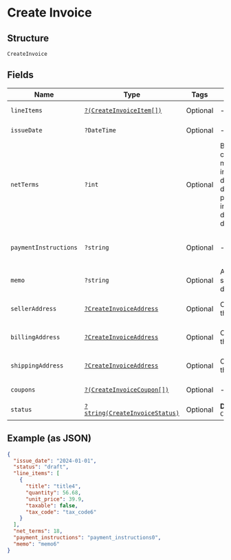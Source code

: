 
# Create Invoice

## Structure

`CreateInvoice`

## Fields

| Name | Type | Tags | Description | Getter | Setter |
|  --- | --- | --- | --- | --- | --- |
| `lineItems` | [`?(CreateInvoiceItem[])`](../../doc/models/create-invoice-item.md) | Optional | - | getLineItems(): ?array | setLineItems(?array lineItems): void |
| `issueDate` | `?DateTime` | Optional | - | getIssueDate(): ?\DateTime | setIssueDate(?\DateTime issueDate): void |
| `netTerms` | `?int` | Optional | By default, invoices will be created with a due date matching the date of invoice creation. If a different due date is desired, the net_terms parameter can be sent indicating the number of days in advance the due date should be. | getNetTerms(): ?int | setNetTerms(?int netTerms): void |
| `paymentInstructions` | `?string` | Optional | - | getPaymentInstructions(): ?string | setPaymentInstructions(?string paymentInstructions): void |
| `memo` | `?string` | Optional | A custom memo can be sent to override the site's default. | getMemo(): ?string | setMemo(?string memo): void |
| `sellerAddress` | [`?CreateInvoiceAddress`](../../doc/models/create-invoice-address.md) | Optional | Overrides the defaults for the site | getSellerAddress(): ?CreateInvoiceAddress | setSellerAddress(?CreateInvoiceAddress sellerAddress): void |
| `billingAddress` | [`?CreateInvoiceAddress`](../../doc/models/create-invoice-address.md) | Optional | Overrides the default for the customer | getBillingAddress(): ?CreateInvoiceAddress | setBillingAddress(?CreateInvoiceAddress billingAddress): void |
| `shippingAddress` | [`?CreateInvoiceAddress`](../../doc/models/create-invoice-address.md) | Optional | Overrides the default for the customer | getShippingAddress(): ?CreateInvoiceAddress | setShippingAddress(?CreateInvoiceAddress shippingAddress): void |
| `coupons` | [`?(CreateInvoiceCoupon[])`](../../doc/models/create-invoice-coupon.md) | Optional | - | getCoupons(): ?array | setCoupons(?array coupons): void |
| `status` | [`?string(CreateInvoiceStatus)`](../../doc/models/create-invoice-status.md) | Optional | **Default**: `CreateInvoiceStatus::OPEN` | getStatus(): ?string | setStatus(?string status): void |

## Example (as JSON)

```json
{
  "issue_date": "2024-01-01",
  "status": "draft",
  "line_items": [
    {
      "title": "title4",
      "quantity": 56.68,
      "unit_price": 39.9,
      "taxable": false,
      "tax_code": "tax_code6"
    }
  ],
  "net_terms": 18,
  "payment_instructions": "payment_instructions0",
  "memo": "memo6"
}
```

